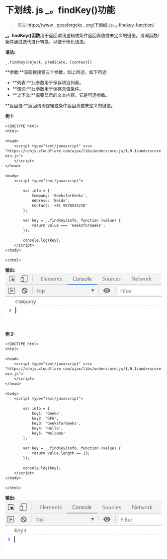 # 下划线. js _。findKey()功能

> 原文:[https://www . geesforgeks . org/下划线-js-_-findkey-function/](https://www.geeksforgeeks.org/underscore-js-_-findkey-function/)

**_。findKey()函数**用于返回谓词逻辑或条件返回真值或未定义的键值。谓词函数/条件通过迭代进行转换，以便于简化语法。

**语法:**

```
_.findKey(object, predicate, [context])
```

**参数:**该函数接受三个参数，如上所述，如下所述:

*   **列表:**此参数用于保存项目列表。
*   **谓词:**此参数用于保存真值条件。
*   **上下文:**需要显示的文本内容。它是可选参数。

**返回值:**返回谓词逻辑或条件返回真或未定义的键值。

**例 1:**

```
<!DOCTYPE html>
<html>

<head>
    <script type="text/javascript" src=
"https://cdnjs.cloudflare.com/ajax/libs/underscore.js/1.9.1/underscore-min.js">
    </script>
</head>

<body>
    <script type="text/javascript">

        var info = {
            Company: 'GeeksforGeeks',
            Address: 'Noida',
            Contact: '+91 9876543210'
        };

        var key = _.findKey(info, function (value) {
            return value === 'GeeksforGeeks';
        });

        console.log(key);
    </script>
</body>

</html>
```

**输出:**
![](img/84ba11b1e725ebc4c1fd62f0d3b0a07b.png)

**例 2:**

```
<!DOCTYPE html>
<html>

<head>
    <script type="text/javascript" src=
"https://cdnjs.cloudflare.com/ajax/libs/underscore.js/1.9.1/underscore-min.js">
    </script>
</head>

<body>
    <script type="text/javascript">

        var info = {
            key1: 'Geeks',
            key2: 'GFG',
            key3: 'GeeksforGeeks',
            key4: 'Hello',
            key5: 'Welcome'
        };

        var key = _.findKey(info, function (value) {
            return value.length == 13;
        });

        console.log(key);
    </script>
</body>

</html>
```

**输出:**
![](img/158b69171c49f0a61743c249ff0a0d42.png)